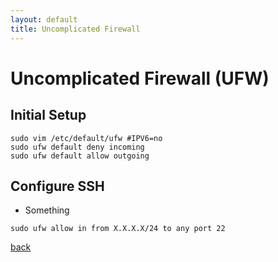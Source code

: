 ```yaml
---
layout: default
title: Uncomplicated Firewall 
---
```


# Uncomplicated Firewall (UFW)

## Initial Setup
```
sudo vim /etc/default/ufw #IPV6=no
sudo ufw default deny incoming
sudo ufw default allow outgoing
```

## Configure SSH
*   Something
```
sudo ufw allow in from X.X.X.X/24 to any port 22
```
[back](../)
